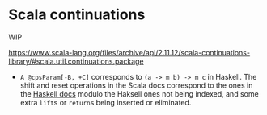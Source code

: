 # Scala continuations

WIP

https://www.scala-lang.org/files/archive/api/2.11.12/scala-continuations-library/#scala.util.continuations.package

* `A @cpsParam[-B, +C]` corresponds to `(a -> m b) -> m c` in
  Haskell.  The shift and reset operations in the Scala docs
  correspond to the ones in the [Haskell
  docs](https://www.stackage.org/haddock/lts-12.1/transformers-0.5.5.0/Control-Monad-Trans-Cont.html)
  modulo the Haksell ones not being indexed, and some extra `lift`s or
  `return`s being inserted or eliminated.
